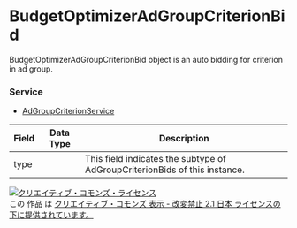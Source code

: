 # BudgetOptimizerAdGroupCriterionBid
BudgetOptimizerAdGroupCriterionBid object is an auto bidding for criterion in ad group.
### Service
+ [AdGroupCriterionService](../services/AdGroupCriterionService.md)

| Field | Data Type | Description | 
|---|---|---|
| type| | This field indicates the subtype of AdGroupCriterionBids of this instance. |
<a rel="license" href="http://creativecommons.org/licenses/by-nd/2.1/jp/"><img alt="クリエイティブ・コモンズ・ライセンス" style="border-width:0" src="https://i.creativecommons.org/l/by-nd/2.1/jp/88x31.png" /></a><br />この 作品 は <a rel="license" href="http://creativecommons.org/licenses/by-nd/2.1/jp/">クリエイティブ・コモンズ 表示 - 改変禁止 2.1 日本 ライセンスの下に提供されています。</a>
